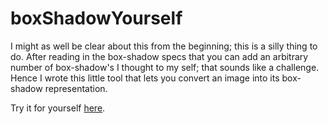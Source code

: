 # boxShadowYourself
I might as well be clear about this from the beginning; this is a silly thing to do. After reading in the box-shadow specs that you can add an arbitrary number of box-shadow's I thought to my self; that sounds like a challenge. Hence I wrote this little tool that lets you convert an image into its box-shadow representation.

Try it for yourself [here](http://baj-.github.io/boxShadowYourself/src/).

